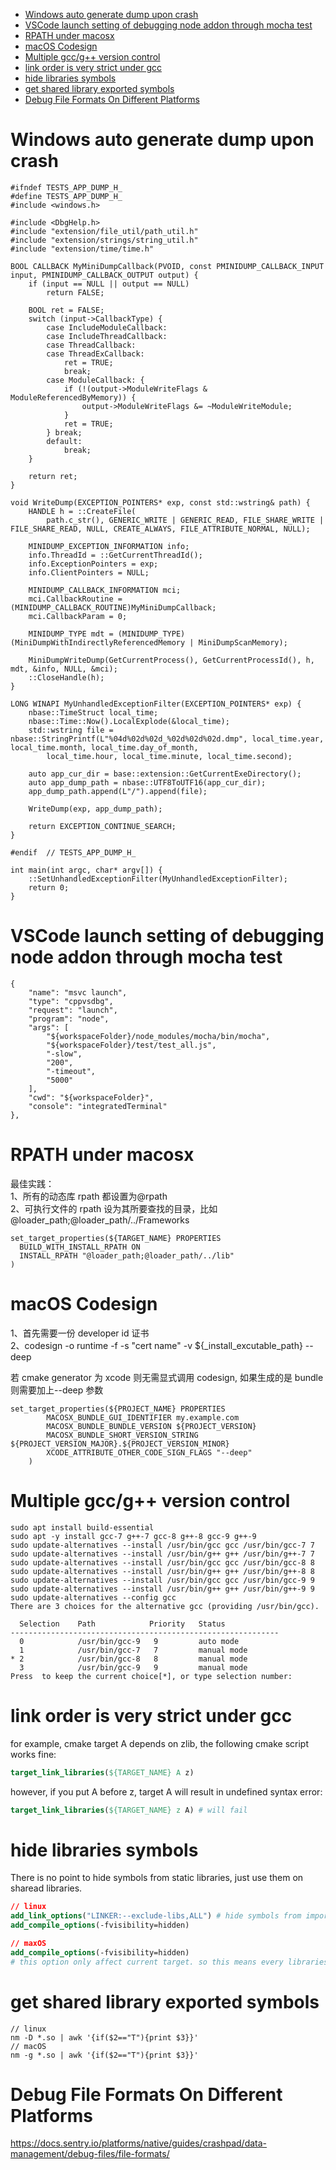 - [Windows auto generate dump upon crash](#windows-auto-generate-dump-upon-crash)
- [VSCode launch setting of debugging node addon through mocha test](#vscode-launch-setting-of-debugging-node-addon-through-mocha-test)
- [RPATH under macosx](#rpath-under-macosx)
- [macOS Codesign](#macos-codesign)
- [Multiple gcc/g++ version control](#multiple-gccg-version-control)
- [link order is very strict under gcc](#link-order-is-very-strict-under-gcc)
- [hide libraries symbols](#hide-libraries-symbols)
- [get shared library exported symbols](#get-shared-library-exported-symbols)
- [Debug File Formats On Different Platforms](#debug-file-formats-on-different-platforms)

# Windows auto generate dump upon crash

```
#ifndef TESTS_APP_DUMP_H_
#define TESTS_APP_DUMP_H_
#include <windows.h>

#include <DbgHelp.h>
#include "extension/file_util/path_util.h"
#include "extension/strings/string_util.h"
#include "extension/time/time.h"

BOOL CALLBACK MyMiniDumpCallback(PVOID, const PMINIDUMP_CALLBACK_INPUT input, PMINIDUMP_CALLBACK_OUTPUT output) {
    if (input == NULL || output == NULL)
        return FALSE;

    BOOL ret = FALSE;
    switch (input->CallbackType) {
        case IncludeModuleCallback:
        case IncludeThreadCallback:
        case ThreadCallback:
        case ThreadExCallback:
            ret = TRUE;
            break;
        case ModuleCallback: {
            if (!(output->ModuleWriteFlags & ModuleReferencedByMemory)) {
                output->ModuleWriteFlags &= ~ModuleWriteModule;
            }
            ret = TRUE;
        } break;
        default:
            break;
    }

    return ret;
}

void WriteDump(EXCEPTION_POINTERS* exp, const std::wstring& path) {
    HANDLE h = ::CreateFile(
        path.c_str(), GENERIC_WRITE | GENERIC_READ, FILE_SHARE_WRITE | FILE_SHARE_READ, NULL, CREATE_ALWAYS, FILE_ATTRIBUTE_NORMAL, NULL);

    MINIDUMP_EXCEPTION_INFORMATION info;
    info.ThreadId = ::GetCurrentThreadId();
    info.ExceptionPointers = exp;
    info.ClientPointers = NULL;

    MINIDUMP_CALLBACK_INFORMATION mci;
    mci.CallbackRoutine = (MINIDUMP_CALLBACK_ROUTINE)MyMiniDumpCallback;
    mci.CallbackParam = 0;

    MINIDUMP_TYPE mdt = (MINIDUMP_TYPE)(MiniDumpWithIndirectlyReferencedMemory | MiniDumpScanMemory);

    MiniDumpWriteDump(GetCurrentProcess(), GetCurrentProcessId(), h, mdt, &info, NULL, &mci);
    ::CloseHandle(h);
}

LONG WINAPI MyUnhandledExceptionFilter(EXCEPTION_POINTERS* exp) {
    nbase::TimeStruct local_time;
    nbase::Time::Now().LocalExplode(&local_time);
    std::wstring file = nbase::StringPrintf(L"%04d%02d%02d_%02d%02d%02d.dmp", local_time.year, local_time.month, local_time.day_of_month,
        local_time.hour, local_time.minute, local_time.second);

    auto app_cur_dir = base::extension::GetCurrentExeDirectory();
    auto app_dump_path = nbase::UTF8ToUTF16(app_cur_dir);
    app_dump_path.append(L"/").append(file);

    WriteDump(exp, app_dump_path);

    return EXCEPTION_CONTINUE_SEARCH;
}

#endif  // TESTS_APP_DUMP_H_
```

```
int main(int argc, char* argv[]) {
    ::SetUnhandledExceptionFilter(MyUnhandledExceptionFilter);
    return 0;
}
```

# VSCode launch setting of debugging node addon through mocha test

```
{
    "name": "msvc launch",
    "type": "cppvsdbg",
    "request": "launch",
    "program": "node",
    "args": [
        "${workspaceFolder}/node_modules/mocha/bin/mocha",
        "${workspaceFolder}/test/test_all.js",
        "-slow",
        "200",
        "-timeout",
        "5000"
    ],
    "cwd": "${workspaceFolder}",
    "console": "integratedTerminal"
},
```

# RPATH under macosx

最佳实践：  
1、所有的动态库 rpath 都设置为@rpath  
2、可执行文件的 rpath 设为其所要查找的目录，比如@loader_path;@loader_path/../Frameworks

```
set_target_properties(${TARGET_NAME} PROPERTIES
  BUILD_WITH_INSTALL_RPATH ON
  INSTALL_RPATH "@loader_path;@loader_path/../lib"
)
```

# macOS Codesign

1、首先需要一份 developer id 证书  
2、codesign -o runtime -f -s "cert name" -v ${\_install_excutable_path} --deep

若 cmake generator 为 xcode 则无需显式调用 codesign, 如果生成的是 bundle 则需要加上--deep 参数

```
set_target_properties(${PROJECT_NAME} PROPERTIES
        MACOSX_BUNDLE_GUI_IDENTIFIER my.example.com
        MACOSX_BUNDLE_BUNDLE_VERSION ${PROJECT_VERSION}
        MACOSX_BUNDLE_SHORT_VERSION_STRING ${PROJECT_VERSION_MAJOR}.${PROJECT_VERSION_MINOR}
        XCODE_ATTRIBUTE_OTHER_CODE_SIGN_FLAGS "--deep"
    )
```

# Multiple gcc/g++ version control

```
sudo apt install build-essential
sudo apt -y install gcc-7 g++-7 gcc-8 g++-8 gcc-9 g++-9
sudo update-alternatives --install /usr/bin/gcc gcc /usr/bin/gcc-7 7
sudo update-alternatives --install /usr/bin/g++ g++ /usr/bin/g++-7 7
sudo update-alternatives --install /usr/bin/gcc gcc /usr/bin/gcc-8 8
sudo update-alternatives --install /usr/bin/g++ g++ /usr/bin/g++-8 8
sudo update-alternatives --install /usr/bin/gcc gcc /usr/bin/gcc-9 9
sudo update-alternatives --install /usr/bin/g++ g++ /usr/bin/g++-9 9
sudo update-alternatives --config gcc
There are 3 choices for the alternative gcc (providing /usr/bin/gcc).

  Selection    Path            Priority   Status
------------------------------------------------------------
  0            /usr/bin/gcc-9   9         auto mode
  1            /usr/bin/gcc-7   7         manual mode
* 2            /usr/bin/gcc-8   8         manual mode
  3            /usr/bin/gcc-9   9         manual mode
Press  to keep the current choice[*], or type selection number:
```

# link order is very strict under gcc

for example, cmake target A depends on zlib, the following cmake script works fine:

```cmake
target_link_libraries(${TARGET_NAME} A z)
```

however, if you put A before z, target A will result in undefined syntax error:

```cmake
target_link_libraries(${TARGET_NAME} z A) # will fail
```

# hide libraries symbols

There is no point to hide symbols from static libraries, just use them on sharead libraries.

```cmake
// linux
add_link_options("LINKER:--exclude-libs,ALL") # hide symbols from imported static library
add_compile_options(-fvisibility=hidden) 

// maxOS
add_compile_options(-fvisibility=hidden) 
# this option only affect current target. so this means every libraries should add this compile option, include imported static libs.
```

# get shared library exported symbols

```
// linux
nm -D *.so | awk '{if($2=="T"){print $3}}'
// macOS
nm -g *.so | awk '{if($2=="T"){print $3}}'
```

# Debug File Formats On Different Platforms

https://docs.sentry.io/platforms/native/guides/crashpad/data-management/debug-files/file-formats/
